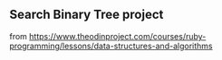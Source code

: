 ## Search Binary Tree project
from https://www.theodinproject.com/courses/ruby-programming/lessons/data-structures-and-algorithms
